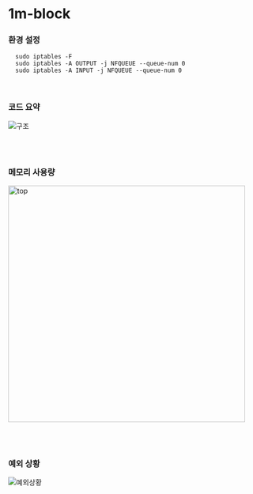 # 1m-block

### 환경 설정 ###
```
  sudo iptables -F
  sudo iptables -A OUTPUT -j NFQUEUE --queue-num 0
  sudo iptables -A INPUT -j NFQUEUE --queue-num 0
```

<br>

### 코드 요약 ###

![구조](https://github.com/JungMem/1m-block/assets/108099255/a2e076d6-e4c7-4731-90eb-bedf020e841a)

<br><br>

### 메모리 사용량 ###

<img width="479" alt="top" src="https://github.com/JungMem/1m-block/assets/108099255/9be982ae-c95b-44f0-9183-78476a841564">

<br><br>

### 예외 상황 ###
![예외상황](https://github.com/JungMem/1m-block/assets/108099255/ac2aacba-d4e5-4de2-9904-49d56427ad6c)
